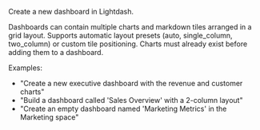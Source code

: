 Create a new dashboard in Lightdash.

Dashboards can contain multiple charts and markdown tiles arranged in a grid layout.
Supports automatic layout presets (auto, single_column, two_column) or custom tile positioning.
Charts must already exist before adding them to a dashboard.

Examples:
- "Create a new executive dashboard with the revenue and customer charts"
- "Build a dashboard called 'Sales Overview' with a 2-column layout"
- "Create an empty dashboard named 'Marketing Metrics' in the Marketing space"
